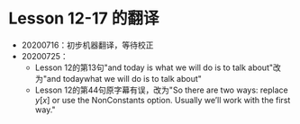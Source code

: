 # Lesson 12-17 的翻译
- 20200716：初步机器翻译，等待校正
- 20200725：
  - Lesson 12的第13句"and today is what we will do is to talk about"改为"and todaywhat we will do is to talk about"
  - Lesson 12的第44句原字幕有误，改为"So there are two ways: replace <i>y</i>[<i>x</i>] or use the NonConstants option. Usually we’ll work with the first way."
